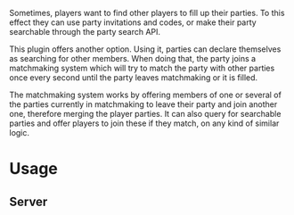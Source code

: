 Sometimes, players want to find other players to fill up their parties. To this effect they can use party invitations and codes, or make their party searchable through the party search API.

This plugin offers another option. Using it, parties can declare themselves as searching for other members. When doing that, the party joins a matchmaking system which will try to match the party with other parties once every second until the party leaves matchmaking or it is filled.

The matchmaking system works by offering members of one or several of the parties currently in matchmaking to leave their party and join another one, therefore merging the player parties. It can also query for searchable parties and offer players to join these if they match, on any kind of similar logic.

# Usage
## Server

